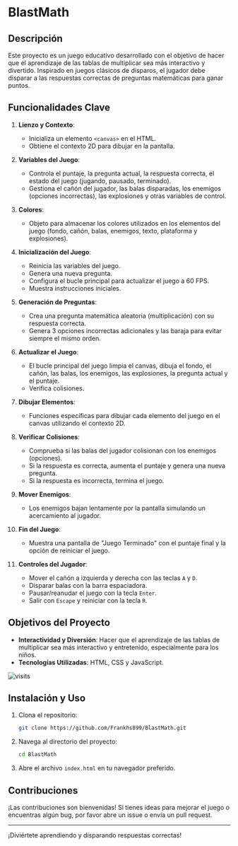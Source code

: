 # BlastMath

## Descripción

Este proyecto es un juego educativo desarrollado con el objetivo de hacer que el aprendizaje de las tablas de multiplicar sea más interactivo y divertido. Inspirado en juegos clásicos de disparos, el jugador debe disparar a las respuestas correctas de preguntas matemáticas para ganar puntos.

## Funcionalidades Clave

1. **Lienzo y Contexto**:
    - Inicializa un elemento `<canvas>` en el HTML.
    - Obtiene el contexto 2D para dibujar en la pantalla.

2. **Variables del Juego**:
    - Controla el puntaje, la pregunta actual, la respuesta correcta, el estado del juego (jugando, pausado, terminado).
    - Gestiona el cañón del jugador, las balas disparadas, los enemigos (opciones incorrectas), las explosiones y otras variables de control.

3. **Colores**:
    - Objeto para almacenar los colores utilizados en los elementos del juego (fondo, cañón, balas, enemigos, texto, plataforma y explosiones).

4. **Inicialización del Juego**:
    - Reinicia las variables del juego.
    - Genera una nueva pregunta.
    - Configura el bucle principal para actualizar el juego a 60 FPS.
    - Muestra instrucciones iniciales.

5. **Generación de Preguntas**:
    - Crea una pregunta matemática aleatoria (multiplicación) con su respuesta correcta.
    - Genera 3 opciones incorrectas adicionales y las baraja para evitar siempre el mismo orden.

6. **Actualizar el Juego**:
    - El bucle principal del juego limpia el canvas, dibuja el fondo, el cañón, las balas, los enemigos, las explosiones, la pregunta actual y el puntaje.
    - Verifica colisiones.

7. **Dibujar Elementos**:
    - Funciones específicas para dibujar cada elemento del juego en el canvas utilizando el contexto 2D.

8. **Verificar Colisiones**:
    - Comprueba si las balas del jugador colisionan con los enemigos (opciones).
    - Si la respuesta es correcta, aumenta el puntaje y genera una nueva pregunta.
    - Si la respuesta es incorrecta, termina el juego.

9. **Mover Enemigos**:
    - Los enemigos bajan lentamente por la pantalla simulando un acercamiento al jugador.

10. **Fin del Juego**:
    - Muestra una pantalla de "Juego Terminado" con el puntaje final y la opción de reiniciar el juego.

11. **Controles del Jugador**:
    - Mover el cañón a izquierda y derecha con las teclas `A` y `D`.
    - Disparar balas con la barra espaciadora.
    - Pausar/reanudar el juego con la tecla `Enter`.
    - Salir con `Escape` y reiniciar con la tecla `R`.

## Objetivos del Proyecto

- **Interactividad y Diversión**: Hacer que el aprendizaje de las tablas de multiplicar sea más interactivo y entretenido, especialmente para los niños.
- **Tecnologías Utilizadas**: HTML, CSS y JavaScript.

![visits](https://visit-counter.vercel.app/counter.png?page=https%3A%2F%2Ffrankhs899.github.io%2FBlastMath%2F&s=40&c=00ff00&bg=00000000&no=2&ff=digi&tb=Visitas%3A&ta=)

## Instalación y Uso

1. Clona el repositorio:
    ```bash
    git clone https://github.com/Frankhs899/BlastMath.git
    ```
2. Navega al directorio del proyecto:
    ```bash
    cd BlastMath
    ```
3. Abre el archivo `index.html` en tu navegador preferido.

## Contribuciones

¡Las contribuciones son bienvenidas! Si tienes ideas para mejorar el juego o encuentras algún bug, por favor abre un issue o envía un pull request.

---

¡Diviértete aprendiendo y disparando respuestas correctas!
